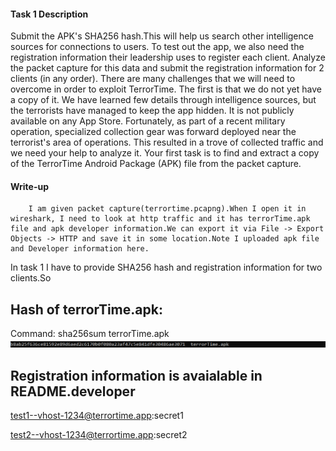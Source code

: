 #### Task 1 Description
Submit the APK's SHA256 hash.This will help us search other intelligence sources for connections to users. To test out the app, we also need the registration information their leadership uses to register each client. Analyze the packet capture for this data and submit the registration information for 2 clients (in any order).
There are many challenges that we will need to overcome in order to exploit TerrorTime. The first is that we do not yet have a copy of it. We have learned few details through intelligence sources, but the terrorists have managed to keep the app hidden. It is not publicly available on any App Store. Fortunately, as part of a recent military operation, specialized collection gear was forward deployed near the terrorist's area of operations. This resulted in a trove of collected traffic and we need your help to analyze it. Your first task is to find and extract a copy of the TerrorTime Android Package (APK) file from the packet capture. 


#### Write-up
        I am given packet capture(terrortime.pcapng).When I open it in wireshark, I need to look at http traffic and it has terrorTime.apk file and apk developer information.We can export it via File -> Export Objects -> HTTP and save it in some location.Note I uploaded apk file and Developer information here.
        
In task 1  I have to provide  SHA256 hash and registration information for two clients.So

## Hash of terrorTime.apk:

Command: sha256sum terrorTime.apk
![](https://github.com/TheLeopardsH/NSACodebreakerchallenge19/blob/master/Task1/sha3hash.PNG)

## Registration information is avaialable in README.developer
test1--vhost-1234@terrortime.app:secret1

test2--vhost-1234@terrortime.app:secret2
